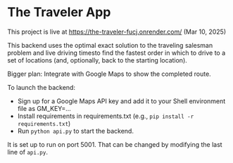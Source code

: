 # The Traveler App
This project is live at https://the-traveler-fucj.onrender.com/ (Mar 10, 2025)

This backend uses the optimal exact solution to the traveling salesman problem and live driving timesto find the fastest order in which to drive to a set of locations (and, optionally, back to the starting location).

Bigger plan: Integrate with Google Maps to show the completed route.

To launch the backend:
- Sign up for a Google Maps API key and add it to your Shell environment file as GM_KEY=...
- Install requirements in requirements.txt (e.g., `pip install -r requirements.txt`)
- Run `python api.py` to start the backend.

It is set up to run on port 5001. That can be changed by modifying the last line of `api.py`.
